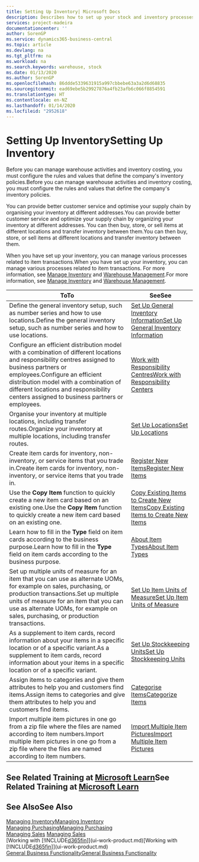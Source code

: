 ```yaml
---
title: Setting Up Inventory| Microsoft Docs
description: Describes how to set up your stock and inventory processes, including transfer routes and locations, such as warehouses.
services: project-madeira
documentationcenter: ''
author: SorenGP
ms.service: dynamics365-business-central
ms.topic: article
ms.devlang: na
ms.tgt_pltfrm: na
ms.workload: na
ms.search.keywords: warehouse, stock
ms.date: 01/13/2020
ms.author: SorenGP
ms.openlocfilehash: 86ddde5339631915a997cbbebe63a3a2d6d68835
ms.sourcegitcommit: ead69ebe5b29927876a4fb23afb6c066f8854591
ms.translationtype: HT
ms.contentlocale: en-NZ
ms.lasthandoff: 01/14/2020
ms.locfileid: "2952618"
---
```

# <a name="setting-up-inventory"></a><span data-ttu-id="95677-103">Setting Up Inventory</span><span class="sxs-lookup"><span data-stu-id="95677-103">Setting Up Inventory</span></span>
<span data-ttu-id="95677-104">Before you can manage warehouse activities and inventory costing, you must configure the rules and values that define the company's inventory policies.</span><span class="sxs-lookup"><span data-stu-id="95677-104">Before you can manage warehouse activities and inventory costing, you must configure the rules and values that define the company's inventory policies.</span></span>

<span data-ttu-id="95677-105">You can provide better customer service and optimise your supply chain by organising your inventory at different addresses.</span><span class="sxs-lookup"><span data-stu-id="95677-105">You can provide better customer service and optimize your supply chain by organizing your inventory at different addresses.</span></span> <span data-ttu-id="95677-106">You can then buy, store, or sell items at different locations and transfer inventory between them.</span><span class="sxs-lookup"><span data-stu-id="95677-106">You can then buy, store, or sell items at different locations and transfer inventory between them.</span></span>

<span data-ttu-id="95677-107">When you have set up your inventory, you can manage various processes related to item transactions.</span><span class="sxs-lookup"><span data-stu-id="95677-107">When you have set up your inventory, you can manage various processes related to item transactions.</span></span> <span data-ttu-id="95677-108">For more information, see [Manage Inventory](inventory-manage-inventory.md) and [Warehouse Management](warehouse-manage-warehouse.md).</span><span class="sxs-lookup"><span data-stu-id="95677-108">For more information, see [Manage Inventory](inventory-manage-inventory.md) and [Warehouse Management](warehouse-manage-warehouse.md).</span></span>

| <span data-ttu-id="95677-109">To</span><span class="sxs-lookup"><span data-stu-id="95677-109">To</span></span> | <span data-ttu-id="95677-110">See</span><span class="sxs-lookup"><span data-stu-id="95677-110">See</span></span> |
| --- | --- |
| <span data-ttu-id="95677-111">Define the general inventory setup, such as number series and how to use locations.</span><span class="sxs-lookup"><span data-stu-id="95677-111">Define the general inventory setup, such as number series and how to use locations.</span></span> |[<span data-ttu-id="95677-112">Set Up General Inventory Information</span><span class="sxs-lookup"><span data-stu-id="95677-112">Set Up General Inventory Information</span></span>](inventory-how-setup-general.md) |
|<span data-ttu-id="95677-113">Configure an efficient distribution model with a combination of different locations and responsibility centres assigned to business partners or employees.</span><span class="sxs-lookup"><span data-stu-id="95677-113">Configure an efficient distribution model with a combination of different locations and responsibility centers assigned to business partners or employees.</span></span>|[<span data-ttu-id="95677-114">Work with Responsibility Centres</span><span class="sxs-lookup"><span data-stu-id="95677-114">Work with Responsibility Centers</span></span>](inventory-responsibility-centers.md)|
| <span data-ttu-id="95677-115">Organise your inventory at multiple locations, including transfer routes.</span><span class="sxs-lookup"><span data-stu-id="95677-115">Organize your inventory at multiple locations, including transfer routes.</span></span> |[<span data-ttu-id="95677-116">Set Up Locations</span><span class="sxs-lookup"><span data-stu-id="95677-116">Set Up Locations</span></span>](inventory-how-register-new-items.md) |
| <span data-ttu-id="95677-117">Create item cards for inventory, non-inventory, or service items that you trade in.</span><span class="sxs-lookup"><span data-stu-id="95677-117">Create item cards for inventory, non-inventory, or service items that you trade in.</span></span> |[<span data-ttu-id="95677-118">Register New Items</span><span class="sxs-lookup"><span data-stu-id="95677-118">Register New Items</span></span>](inventory-how-register-new-items.md) |
|<span data-ttu-id="95677-119">Use the **Copy Item** function to quickly create a new item card based on an existing one.</span><span class="sxs-lookup"><span data-stu-id="95677-119">Use the **Copy Item** function to quickly create a new item card based on an existing one.</span></span>|[<span data-ttu-id="95677-120">Copy Existing Items to Create New Items</span><span class="sxs-lookup"><span data-stu-id="95677-120">Copy Existing Items to Create New Items</span></span>](inventory-how-copy-items.md)|
|<span data-ttu-id="95677-121">Learn how to fill in the **Type** field on item cards according to the business purpose.</span><span class="sxs-lookup"><span data-stu-id="95677-121">Learn how to fill in the **Type** field on item cards according to the business purpose.</span></span>|[<span data-ttu-id="95677-122">About Item Types</span><span class="sxs-lookup"><span data-stu-id="95677-122">About Item Types</span></span>](inventory-about-item-types.md)|
|<span data-ttu-id="95677-123">Set up multiple units of measure for an item that you can use as alternate UOMs, for example on sales, purchasing, or production transactions.</span><span class="sxs-lookup"><span data-stu-id="95677-123">Set up multiple units of measure for an item that you can use as alternate UOMs, for example on sales, purchasing, or production transactions.</span></span>|[<span data-ttu-id="95677-124">Set Up Item Units of Measure</span><span class="sxs-lookup"><span data-stu-id="95677-124">Set Up Item Units of Measure</span></span>](inventory-how-setup-units-of-measure.md)|
|<span data-ttu-id="95677-125">As a supplement to item cards, record information about your items in a specific location or of a specific variant.</span><span class="sxs-lookup"><span data-stu-id="95677-125">As a supplement to item cards, record information about your items in a specific location or of a specific variant.</span></span>|[<span data-ttu-id="95677-126">Set Up Stockkeeping Units</span><span class="sxs-lookup"><span data-stu-id="95677-126">Set Up Stockkeeping Units</span></span>](inventory-how-to-set-up-stockkeeping-units.md)|
| <span data-ttu-id="95677-127">Assign items to categories and give them attributes to help you and customers find items.</span><span class="sxs-lookup"><span data-stu-id="95677-127">Assign items to categories and give them attributes to help you and customers find items.</span></span> |[<span data-ttu-id="95677-128">Categorise Items</span><span class="sxs-lookup"><span data-stu-id="95677-128">Categorize Items</span></span>](inventory-how-categorize-items.md) |
|<span data-ttu-id="95677-129">Import multiple item pictures in one go from a zip file where the files are named according to item numbers.</span><span class="sxs-lookup"><span data-stu-id="95677-129">Import multiple item pictures in one go from a zip file where the files are named according to item numbers.</span></span>|[<span data-ttu-id="95677-130">Import Multiple Item Pictures</span><span class="sxs-lookup"><span data-stu-id="95677-130">Import Multiple Item Pictures</span></span>](inventory-how-import-item-pictures.md)|

## <a name="see-related-training-at-microsoft-learnlearnmodulestrade-get-started-dynamics-365-business-central"></a><span data-ttu-id="95677-131">See Related Training at [Microsoft Learn](/learn/modules/trade-get-started-dynamics-365-business-central/)</span><span class="sxs-lookup"><span data-stu-id="95677-131">See Related Training at [Microsoft Learn](/learn/modules/trade-get-started-dynamics-365-business-central/)</span></span>

## <a name="see-also"></a><span data-ttu-id="95677-132">See Also</span><span class="sxs-lookup"><span data-stu-id="95677-132">See Also</span></span>
[<span data-ttu-id="95677-133">Managing Inventory</span><span class="sxs-lookup"><span data-stu-id="95677-133">Managing Inventory</span></span>](inventory-manage-inventory.md)  
[<span data-ttu-id="95677-134">Managing Purchasing</span><span class="sxs-lookup"><span data-stu-id="95677-134">Managing Purchasing</span></span>](purchasing-manage-purchasing.md)  
<span data-ttu-id="95677-135">[Managing Sales](sales-manage-sales.md)  </span><span class="sxs-lookup"><span data-stu-id="95677-135">[Managing Sales](sales-manage-sales.md)  </span></span>  
<span data-ttu-id="95677-136">[Working with [!INCLUDE[d365fin](includes/d365fin_md.md)]](ui-work-product.md)</span><span class="sxs-lookup"><span data-stu-id="95677-136">[Working with [!INCLUDE[d365fin](includes/d365fin_md.md)]](ui-work-product.md)</span></span>  
[<span data-ttu-id="95677-137">General Business Functionality</span><span class="sxs-lookup"><span data-stu-id="95677-137">General Business Functionality</span></span>](ui-across-business-areas.md)
